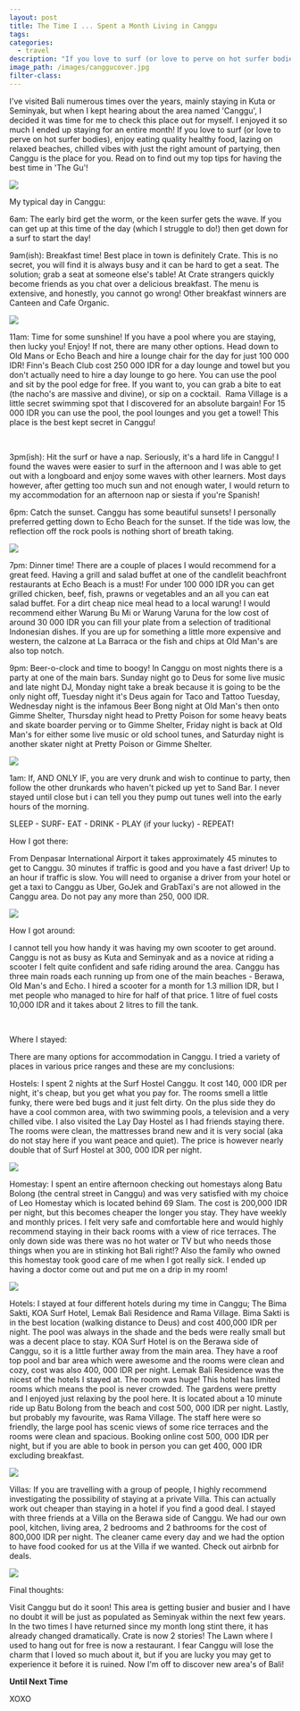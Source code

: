 ```yaml
---
layout: post
title: The Time I ... Spent a Month Living in Canggu
tags:
categories:
  - travel
description: "If you love to surf (or love to perve on hot surfer bodies), enjoy eating quality\_healthy\_food, lazing on relaxed beaches, chilled vibes with\_just the right amount of partying, then Canggu is the place for you. Read on to find out my top tips for having the best time in 'The Gu'!"
image_path: /images/canggucover.jpg
filter-class:
---
```



I've visited Bali numerous times over the years, mainly staying in Kuta or Seminyak, but when I kept hearing about the area named 'Canggu', I decided it was time for me to check this place out for myself. I enjoyed it so much I ended up staying for an entire month! If you love to surf (or love to perve on hot surfer bodies), enjoy eating quality healthy food, lazing on relaxed beaches, chilled vibes with just the right amount of partying, then Canggu is the place for you. Read on to find out my top tips for having the best time in 'The Gu'!

![](/uploads/versions/canggu1---x----470-510x---.jpg)

My typical day in Canggu:

6am: The early bird get the worm, or the keen surfer gets the wave. If you can get up at this time of the day (which I struggle to do!) then get down for a surf to start the day!

9am(ish): Breakfast time! Best place in town is definitely Crate. This is no secret, you will find it is always busy and it can be hard to get a seat. The solution; grab a seat at someone else's table! At Crate strangers quickly become friends as you chat over a delicious breakfast. The menu is extensive, and honestly, you cannot go wrong! Other breakfast winners are Canteen and Cafe Organic.

![](/uploads/versions/canggu2---x----386-464x---.jpg)

11am: Time for some sunshine! If you have a pool where you are staying, then lucky you! Enjoy! If not, there are many other options. Head down to Old Mans or Echo Beach and hire a lounge chair for the day for just 100 000 IDR! Finn's Beach Club cost 250 000 IDR for a day lounge and towel but you don't actually need to hire a day lounge to go here. You can use the pool and sit by the pool edge for free. If you want to, you can grab a bite to eat (the nacho's are massive and divine), or sip on a cocktail. &nbsp;Rama Village is a little secret swimming spot that I discovered for an absolute bargain! For 15 000 IDR you can use the pool, the pool lounges and you get a towel! This place is the best kept secret in Canggu!

&nbsp;

3pm(ish): Hit the surf or have a nap. Seriously, it's a hard life in Canggu! I found the waves were easier to surf in the afternoon and I was able to get out with a longboard and enjoy some waves with other learners. Most days however, after getting too much sun and not enough water, I would return to my accommodation for an afternoon nap or siesta if you're Spanish!

6pm: Catch the sunset. Canggu has some beautiful sunsets! I personally preferred getting down to Echo Beach for the sunset. If the tide was low, the reflection off the rock pools is nothing short of breath taking.

![](/uploads/versions/canggu4---x----487-399x---.jpg)

7pm: Dinner time! There are a couple of places I would recommend for a great feed. Having a grill and salad buffet at one of the candlelit beachfront restaurants at Echo Beach is a must! For under 100 000 IDR you can get grilled chicken, beef, fish, prawns or vegetables and an all you can eat salad buffet. For a dirt cheap nice meal head to a local warung! I would recommend either Warung Bu Mi or Warung Varuna for the low cost of around 30 000 IDR you can fill your plate from a selection of traditional Indonesian dishes. If you are up for something a little more expensive and western, the calzone at La Barraca or the fish and chips at Old Man's are also top notch.

9pm: Beer-o-clock and time to boogy! In Canggu on most nights there is a party at one of the main bars. Sunday night go to Deus for some live music and late night DJ, Monday night take a break because it is going to be the only night off, Tuesday night it's Deus again for Taco and Tattoo Tuesday, Wednesday night is the infamous Beer Bong night at Old Man's then onto Gimme Shelter, Thursday night head to Pretty Poison for some heavy beats and skate boarder perving or to Gimme Shelter, Friday night is back at Old Man's for either some live music or old school tunes, and Saturday night is another skater night at Pretty Poison or Gimme Shelter.

![](/uploads/versions/canggu5---x----360-459x---.jpg)

1am: If, AND ONLY IF, you are very drunk and wish to continue to party, then follow the other drunkards who haven't picked up yet to Sand Bar. I never stayed until close but i can tell you they pump out tunes well into the early hours of the morning.

SLEEP - SURF- EAT - DRINK - PLAY (if your lucky) - REPEAT!

How I got there:

From Denpasar International Airport it takes approximately 45 minutes to get to Canggu. 30 minutes if traffic is good and you have a fast driver! Up to an hour if traffic is slow. You will need to organise a driver from your hotel or get a taxi to Canggu as Uber, GoJek and GrabTaxi's are not allowed in the Canggu area. Do not pay any more than 250, 000 IDR.

![](/uploads/versions/canngu6---x----497-384x---.jpg)

How I got around:

I cannot tell you how handy it was having my own scooter to get around. Canggu is not as busy as Kuta and Seminyak and as a novice at riding a scooter I felt quite confident and safe riding around the area. Canggu has three main roads each running up from one of the main beaches - Berawa, Old Man's and Echo. I hired a scooter for a month for 1.3 million IDR, but I met people who managed to hire for half of that price. 1 litre of fuel costs 10,000 IDR and it takes about 2 litres to fill the tank.

&nbsp;

Where I stayed:

There are many options for accommodation in Canggu. I tried a variety of places in various price ranges and these are my conclusions:

Hostels: I spent 2 nights at the Surf Hostel Canggu. It cost 140, 000 IDR per night, it's cheap, but you get what you pay for. The rooms smell a little funky, there were bed bugs and it just felt dirty. On the plus side they do have a cool common area, with two swimming pools, a television and a very chilled vibe. I also visited the Lay Day Hostel as I had friends staying there. The rooms were clean, the mattresses brand new and it is very social (aka do not stay here if you want peace and quiet). The price is however nearly double that of Surf Hostel at 300, 000 IDR per night.

![](/uploads/versions/canggu8---x----483-344x---.jpg)

Homestay: I spent an entire afternoon checking out homestays along Batu Bolong (the central street in Canggu) and was very satisfied with my choice of Leo Homestay which is located behind 69 Slam. The cost is 200,000 IDR per night, but this becomes cheaper the longer you stay. They have weekly and monthly prices. I felt very safe and comfortable here and would highly recommend staying in their back rooms with a view of rice terraces. The only down side was there was no hot water or TV but who needs those things when you are in stinking hot Bali right!? Also the family who owned this homestay took good care of me when I got really sick. I ended up having a doctor come out and put me on a drip in my room!

![](/uploads/versions/canggu9---x----701-273x---.jpg)

Hotels: I stayed at four different hotels during my time in Canggu; The Bima Sakti, KOA Surf Hotel, Lemak Bali Residence and Rama Village. Bima Sakti is in the best location (walking distance to Deus) and cost 400,000 IDR per night. The pool was always in the shade and the beds were really small but was a decent place to stay. KOA Surf Hotel is on the Berawa side of Canggu, so it is a little further away from the main area. They have a roof top pool and bar area which were awesome and the rooms were clean and cozy, cost was also 400, 000 IDR per night. Lemak Bali Residence was the nicest of the hotels I stayed at. The room was huge! This hotel has limited rooms which means the pool is never crowded. The gardens were pretty and I enjoyed just relaxing by the pool here. It is located about a 10 minute ride up Batu Bolong from the beach and cost 500, 000 IDR per night. Lastly, but probably my favourite, was Rama Village. The staff here were so friendly, the large pool has scenic views of some rice terraces and the rooms were clean and spacious. Booking online cost 500, 000 IDR per night, but if you are able to book in person you can get 400, 000 IDR excluding breakfast.

![](/uploads/versions/canggu10---x----498-339x---.jpg)

Villas: If you are travelling with a group of people, I highly recommend investigating the possibility of staying at a private Villa. This can actually work out cheaper than staying in a hotel if you find a good deal. I stayed with three friends at a Villa on the Berawa side of Canggu. We had our own pool, kitchen, living area, 2 bedrooms and 2 bathrooms for the cost of 800,000 IDR per night. The cleaner came every day and we had the option to have food cooked for us at the Villa if we wanted. Check out airbnb for deals.

![](/uploads/versions/canggu11---x----507-371x---.jpg)

Final thoughts:

Visit Canggu but do it soon! This area is getting busier and busier and I have no doubt it will be just as populated as Seminyak within the next few years. In the two times I have returned since my month long stint there, it has already changed dramatically. Crate is now 2 stories! The Lawn where I used to hang out for free is now a restaurant. I fear Canggu will lose the charm that I loved so much about it, but if you are lucky you may get to experience it before it is ruined. Now I'm off to discover new area's of Bali!

**Until Next Time**

XOXO